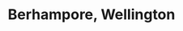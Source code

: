 ---
title: Berhampore, Wellington
url: /berhampore-wellington/
latitude: -41.32
longitude: 174.776
---